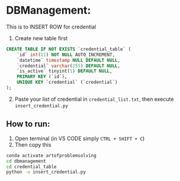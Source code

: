 # DBManagement:
This is to INSERT ROW for credential

1. Create new table first
```sql
CREATE TABLE IF NOT EXISTS `credential_table` (
    `id` int(11) NOT NULL AUTO_INCREMENT,
    `datetime` timestamp NULL DEFAULT NULL,
    `credential` varchar(255) DEFAULT NULL,
    `is_active` tinyint(1) DEFAULT NULL,
    PRIMARY KEY (`id`),
    UNIQUE KEY `credential` (`credential`)
);
```
2. Paste your list of credential in `credential_list.txt`, then execute `insert_credential.py`


## How to run:
1. Open terminal (in VS CODE simply `CTRL + SHIFT + C`)
2. Then copy this

```bash
conda activate artofproblemsolving
cd dbmanagement
cd credential_table
python -u insert_credential.py
```